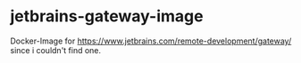# jetbrains-gateway-image
Docker-Image for https://www.jetbrains.com/remote-development/gateway/ since i couldn't find one.
